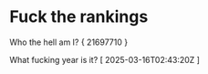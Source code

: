 # Fuck the rankings

Who the hell am I?
{ 21697710 }

What fucking year is it?
[ 2025-03-16T02:43:20Z ]
